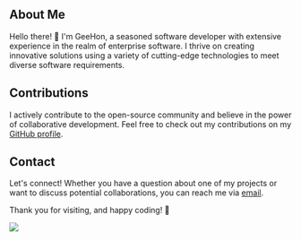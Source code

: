 ## About Me

Hello there! 👋 I'm GeeHon, a seasoned software developer with extensive experience in the realm of enterprise software. I thrive on creating innovative solutions using a variety of cutting-edge technologies to meet diverse software requirements.

## Contributions

I actively contribute to the open-source community and believe in the power of collaborative development. Feel free to check out my contributions on my [GitHub profile](https://github.com/geehon).

## Contact

Let's connect! Whether you have a question about one of my projects or want to discuss potential collaborations, you can reach me via [email](mailto:liaoliaoliao70@gmail.com).

Thank you for visiting, and happy coding! 🚀

<a href="#">
  <img align="left" src="https://github-readme-stats.vercel.app/api/top-langs/?username=geehon&layout=compact&langs_count=10&hide=html,css,Vue,Dockerfile,Makefile,shell,less">
</a>
